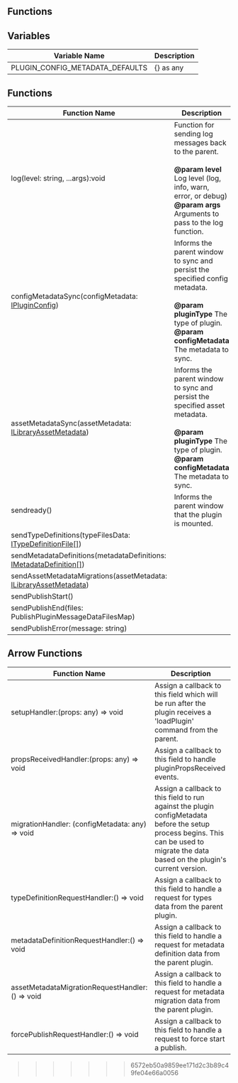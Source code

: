 ## Functions
## Variables
| Variable Name | Description |
| --------------------- | --------------------------------- |
| PLUGIN_CONFIG_METADATA_DEFAULTS | {} as any |

## Functions

| Function Name | Description |
| --------------------- | --------------------------------- |
| log(level: string, ...args):void |    Function for sending log messages back to the parent. <br/> <br/> **@param level** Log level (log, info, warn, error, or debug) <br/> **@param args** Arguments to pass to the log function. |
| configMetadataSync(configMetadata: [IPluginConfig](/Documentation/Interfaces/IPluginConfig.md)) | Informs the parent window to sync and persist the specified config metadata. <br/> <br/> **@param pluginType** The type of plugin. <br/> **@param configMetadata** The metadata to sync. |
| assetMetadataSync(assetMetadata: [ILibraryAssetMetadata](/Documentation/Interfaces/ILibraryAssetMetadata.md)) | Informs the parent window to sync and persist the specified asset metadata. <br/> <br/> **@param pluginType** The type of plugin. <br/> **@param configMetadata** The metadata to sync. |
| sendready() | Informs the parent window that the plugin is mounted. |
| sendTypeDefinitions(typeFilesData: [ITypeDefinitionFile[]](/Documentation/Interfaces/ITypeDefinitionFile.md)) | |
| sendMetadataDefinitions(metadataDefinitions: [IMetadataDefinition[]](/Documentation/MetadataPlugin/IMetadataDefinition.md)) | |
| sendAssetMetadataMigrations(assetMetadata: [ILibraryAssetMetadata](/Documentation/Interfaces/ILibraryAssetMetadata.md)) | |
| sendPublishStart() | |
| sendPublishEnd(files: PublishPluginMessageDataFilesMap) | |
| sendPublishError(message: string) | |

## Arrow Functions

| Function Name | Description |
| ----------------------------------------------------------------------------------- | -------------------------------------------------------------------------------------------- |
| setupHandler:(props: any) => void | Assign a callback to this field which will be run after the plugin receives a 'loadPlugin' command from the parent. |
| propsReceivedHandler:(props: any) => void | Assign a callback to this field to handle pluginPropsReceived events. |
| migrationHandler: (configMetadata: any) => void | Assign a callback to this field to run against the plugin configMetadata before the setup process begins. This can be used to migrate the data based on the plugin's current version. |
| typeDefinitionRequestHandler:() => void | Assign a callback to this field to handle a request for types data from the parent plugin. |
| metadataDefinitionRequestHandler:() => void | Assign a callback to this field to handle a request for metadata definition data from the parent plugin. |
| assetMetadataMigrationRequestHandler:() => void | Assign a callback to this field to handle a request for metadata migration data from the parent plugin. |
| forcePublishRequestHandler:() => void | Assign a callback to this field to handle a request to force start a publish. |

>>>>>>> 6572eb50a9859ee171d2c3b89c49fe04e66a0056